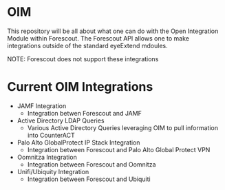 # OIM
This repository will be all about what one can do with the Open Integration Module within Forescout. The Forescout API allows one to make integrations outside of the standard eyeExtend mdoules. 

NOTE: Forescout does not support these integrations

# Current OIM Integrations
- JAMF Integration
    - Integration betwen Forescout and JAMF
- Active Directory LDAP Queries
    - Various Active Directory Queries leveraging OIM to pull information into CounterACT
- Palo Alto GlobalProtect IP Stack Integration
    - Integration between Forescout and Palo Alto Global Protect VPN
- Oomnitza Integration
    - Integration between Forescout and Oomnitza
- Unifi/Ubiquity Integration
    - Integration between Forescout and Ubiquiti